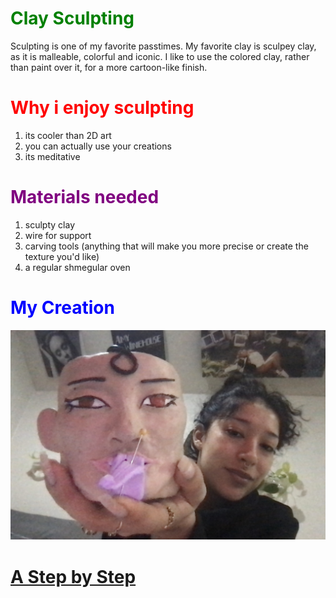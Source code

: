 
# <span style="color:Green"> Clay Sculpting 

Sculpting is one of my favorite passtimes. My favorite clay is sculpey clay, as it is malleable, colorful and iconic. I like to use the colored clay, rather than paint over it, for a more cartoon-like finish.
# <span style="color:red"> Why i enjoy sculpting
1. its cooler than 2D art
2. you can actually use your creations
3. its meditative

# <span style="color:purple"> Materials needed
1. sculpty clay
2. wire for support
3. carving tools (anything that will make you more precise or create the texture you'd like)
4. a regular shmegular oven

# <span style="color:blue"> My Creation
![alt text](clei.jpg)

# [A Step by Step](https://www.tiktok.com/t/ZT8EaSncx/)
